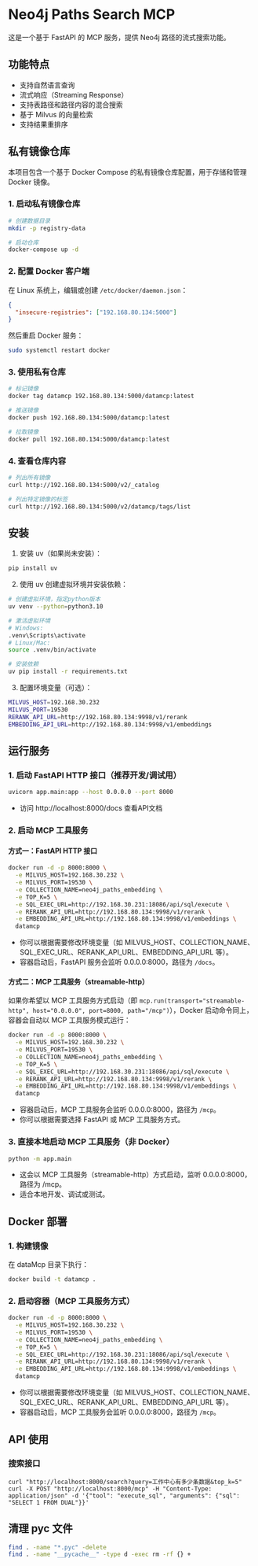 # Neo4j Paths Search MCP

这是一个基于 FastAPI 的 MCP 服务，提供 Neo4j 路径的流式搜索功能。

## 功能特点

- 支持自然语言查询
- 流式响应（Streaming Response）
- 支持表路径和路径内容的混合搜索
- 基于 Milvus 的向量检索
- 支持结果重排序

## 私有镜像仓库

本项目包含一个基于 Docker Compose 的私有镜像仓库配置，用于存储和管理 Docker 镜像。

### 1. 启动私有镜像仓库

```bash
# 创建数据目录
mkdir -p registry-data

# 启动仓库
docker-compose up -d
```

### 2. 配置 Docker 客户端

在 Linux 系统上，编辑或创建 `/etc/docker/daemon.json`：

```json
{
  "insecure-registries": ["192.168.80.134:5000"]
}
```

然后重启 Docker 服务：

```bash
sudo systemctl restart docker
```

### 3. 使用私有仓库

```bash
# 标记镜像
docker tag datamcp 192.168.80.134:5000/datamcp:latest

# 推送镜像
docker push 192.168.80.134:5000/datamcp:latest

# 拉取镜像
docker pull 192.168.80.134:5000/datamcp:latest
```

### 4. 查看仓库内容

```bash
# 列出所有镜像
curl http://192.168.80.134:5000/v2/_catalog

# 列出特定镜像的标签
curl http://192.168.80.134:5000/v2/datamcp/tags/list
```

## 安装

1. 安装 uv（如果尚未安装）：
```bash
pip install uv
```

2. 使用 uv 创建虚拟环境并安装依赖：
```bash
# 创建虚拟环境，指定python版本
uv venv --python=python3.10

# 激活虚拟环境
# Windows:
.venv\Scripts\activate
# Linux/Mac:
source .venv/bin/activate

# 安装依赖
uv pip install -r requirements.txt
```

3. 配置环境变量（可选）：
```bash
MILVUS_HOST=192.168.30.232
MILVUS_PORT=19530
RERANK_API_URL=http://192.168.80.134:9998/v1/rerank
EMBEDDING_API_URL=http://192.168.80.134:9998/v1/embeddings
```

## 运行服务

### 1. 启动 FastAPI HTTP 接口（推荐开发/调试用）

```bash
uvicorn app.main:app --host 0.0.0.0 --port 8000
```

- 访问 http://localhost:8000/docs 查看API文档

### 2. 启动 MCP 工具服务

#### 方式一：FastAPI HTTP 接口

```bash
docker run -d -p 8000:8000 \
  -e MILVUS_HOST=192.168.30.232 \
  -e MILVUS_PORT=19530 \
  -e COLLECTION_NAME=neo4j_paths_embedding \
  -e TOP_K=5 \
  -e SQL_EXEC_URL=http://192.168.30.231:18086/api/sql/execute \
  -e RERANK_API_URL=http://192.168.80.134:9998/v1/rerank \
  -e EMBEDDING_API_URL=http://192.168.80.134:9998/v1/embeddings \
  datamcp
```

- 你可以根据需要修改环境变量（如 MILVUS_HOST、COLLECTION_NAME、SQL_EXEC_URL、RERANK_API_URL、EMBEDDING_API_URL 等）。
- 容器启动后，FastAPI 服务会监听 0.0.0.0:8000，路径为 `/docs`。

#### 方式二：MCP 工具服务（streamable-http）

如果你希望以 MCP 工具服务方式启动（即 `mcp.run(transport="streamable-http", host="0.0.0.0", port=8000, path="/mcp")`），Docker 启动命令同上，容器会自动以 MCP 工具服务模式运行：

```bash
docker run -d -p 8000:8000 \
  -e MILVUS_HOST=192.168.30.232 \
  -e MILVUS_PORT=19530 \
  -e COLLECTION_NAME=neo4j_paths_embedding \
  -e TOP_K=5 \
  -e SQL_EXEC_URL=http://192.168.30.231:18086/api/sql/execute \
  -e RERANK_API_URL=http://192.168.80.134:9998/v1/rerank \
  -e EMBEDDING_API_URL=http://192.168.80.134:9998/v1/embeddings \
  datamcp
```

- 容器启动后，MCP 工具服务会监听 0.0.0.0:8000，路径为 `/mcp`。
- 你可以根据需要选择 FastAPI 或 MCP 工具服务方式。

### 3. 直接本地启动 MCP 工具服务（非 Docker）

```bash
python -m app.main
```

- 这会以 MCP 工具服务（streamable-http）方式启动，监听 0.0.0.0:8000，路径为 /mcp。
- 适合本地开发、调试或测试。

## Docker 部署

### 1. 构建镜像

在 dataMcp 目录下执行：

```bash
docker build -t datamcp .
```

### 2. 启动容器（MCP 工具服务方式）

```bash
docker run -d -p 8000:8000 \
  -e MILVUS_HOST=192.168.30.232 \
  -e MILVUS_PORT=19530 \
  -e COLLECTION_NAME=neo4j_paths_embedding \
  -e TOP_K=5 \
  -e SQL_EXEC_URL=http://192.168.30.231:18086/api/sql/execute \
  -e RERANK_API_URL=http://192.168.80.134:9998/v1/rerank \
  -e EMBEDDING_API_URL=http://192.168.80.134:9998/v1/embeddings \
  datamcp
```

- 你可以根据需要修改环境变量（如 MILVUS_HOST、COLLECTION_NAME、SQL_EXEC_URL、RERANK_API_URL、EMBEDDING_API_URL 等）。
- 容器启动后，MCP 工具服务会监听 0.0.0.0:8000，路径为 `/mcp`。

## API 使用

### 搜索接口

```
curl "http://localhost:8000/search?query=工作中心有多少条数据&top_k=5"
curl -X POST "http://localhost:8000/mcp" -H "Content-Type: application/json" -d '{"tool": "execute_sql", "arguments": {"sql": "SELECT 1 FROM DUAL"}}'
```

## 清理 pyc 文件

```bash
find . -name "*.pyc" -delete
find . -name "__pycache__" -type d -exec rm -rf {} +
```